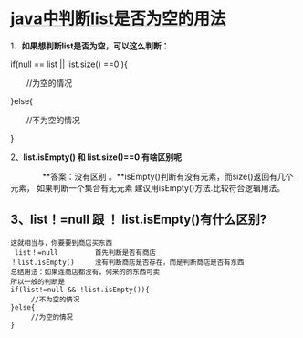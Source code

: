 # [java中判断list是否为空的用法](https://www.cnblogs.com/yuanchaoyong/p/6247896.html)

1、**如果想判断list是否为空，可以这么判断：**

if(null == list || list.size() ==0 ){

　　//为空的情况

}else{

　　//不为空的情况

}

2、**list.isEmpty() 和 list.size()==0 有啥区别呢**

　　　　**答案：没有区别 。**isEmpty()判断有没有元素，而size()返回有几个元素， 如果判断一个集合有无元素 建议用isEmpty()方法.比较符合逻辑用法。

## 3、list！=null 跟 ！ list.isEmpty()有什么区别?

```
这就相当与，你要要到商店买东西
 list！=null         首先判断是否有商店
！list.isEmpty()     没有判断商店是否存在，而是判断商店是否有东西
总结用法：如果连商店都没有，何来的的东西可卖
所以一般的判断是
if(list!=null && !list.isEmpty()){
　　　//不为空的情况
}else{
　　　//为空的情况
}
```